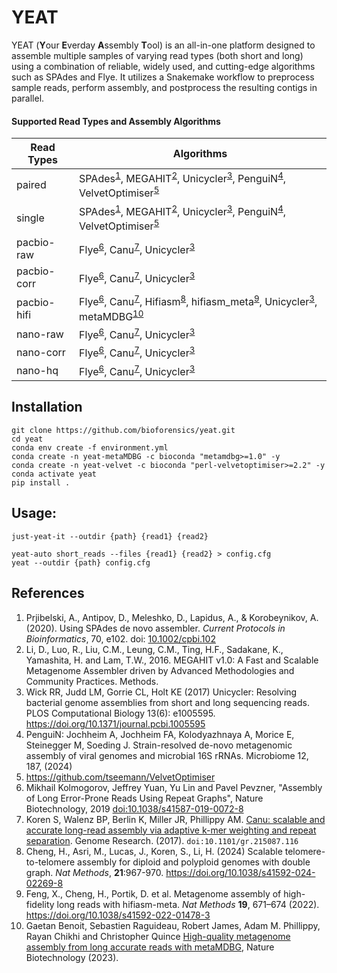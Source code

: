 # YEAT

YEAT (**Y**our **E**verday **A**ssembly **T**ool) is an all-in-one platform designed to assemble multiple samples of varying read types (both short and long) using a combination of reliable, widely used, and cutting-edge algorithms such as SPAdes and Flye. It utilizes a Snakemake workflow to preprocess sample reads, perform assembly, and postprocess the resulting contigs in parallel.

#### Supported Read Types and Assembly Algorithms

| Read Types  | Algorithms |
| ------------- | ------------- |
| paired  | SPAdes<sup>[1](#item-1)</sup>, MEGAHIT<sup>[2](#item-2)</sup>, Unicycler<sup>[3](#item-3)</sup>, PenguiN<sup>[4](#item-4)</sup>, VelvetOptimiser<sup>[5](#item-5)</sup> |
| single  | SPAdes<sup>[1](#item-1)</sup>, MEGAHIT<sup>[2](#item-2)</sup>, Unicycler<sup>[3](#item-3)</sup>, PenguiN<sup>[4](#item-4)</sup>, VelvetOptimiser<sup>[5](#item-5)</sup> |
| pacbio-raw  | Flye<sup>[6](#item-6)</sup>, Canu<sup>[7](#item-7)</sup>, Unicycler<sup>[3](#item-3)</sup> |
| pacbio-corr  | Flye<sup>[6](#item-6)</sup>, Canu<sup>[7](#item-7)</sup>, Unicycler<sup>[3](#item-3)</sup> |
| pacbio-hifi  | Flye<sup>[6](#item-6)</sup>, Canu<sup>[7](#item-7)</sup>, Hifiasm<sup>[8](#item-8)</sup>, hifiasm_meta<sup>[9](#item-9)</sup>, Unicycler<sup>[3](#item-3)</sup>, metaMDBG<sup>[10](#item-10)</sup> |
| nano-raw  | Flye<sup>[6](#item-6)</sup>, Canu<sup>[7](#item-7)</sup>, Unicycler<sup>[3](#item-3)</sup> |
| nano-corr  | Flye<sup>[6](#item-6)</sup>, Canu<sup>[7](#item-7)</sup>, Unicycler<sup>[3](#item-3)</sup> |
| nano-hq  | Flye<sup>[6](#item-6)</sup>, Canu<sup>[7](#item-7)</sup>, Unicycler<sup>[3](#item-3)</sup> |

## Installation

```
git clone https://github.com/bioforensics/yeat.git
cd yeat
conda env create -f environment.yml
conda create -n yeat-metaMDBG -c bioconda "metamdbg>=1.0" -y
conda create -n yeat-velvet -c bioconda "perl-velvetoptimiser>=2.2" -y
conda activate yeat
pip install .
```

## Usage:

```
just-yeat-it --outdir {path} {read1} {read2}
```

```
yeat-auto short_reads --files {read1} {read2} > config.cfg
yeat --outdir {path} config.cfg
```

## References
1. <a id="item-1"></a>Prjibelski, A., Antipov, D., Meleshko, D., Lapidus, A., & Korobeynikov, A. (2020). Using SPAdes de novo assembler. *Current Protocols in Bioinformatics*, 70, e102. doi: [10.1002/cpbi.102](https://doi.org/10.1002/cpbi.102)
2. <a id="item-2"></a>Li, D., Luo, R., Liu, C.M., Leung, C.M., Ting, H.F., Sadakane, K., Yamashita, H. and Lam, T.W., 2016. MEGAHIT v1.0: A Fast and Scalable Metagenome Assembler driven by Advanced Methodologies and Community Practices. Methods.
3. <a id="item-3"></a>Wick RR, Judd LM, Gorrie CL, Holt KE (2017) Unicycler: Resolving bacterial genome assemblies from short and long sequencing reads. PLOS Computational Biology 13(6): e1005595. https://doi.org/10.1371/journal.pcbi.1005595
4. <a id="item-4"></a>PenguiN: Jochheim A, Jochheim FA, Kolodyazhnaya A, Morice E, Steinegger M, Soeding J. Strain-resolved de-novo metagenomic assembly of viral genomes and microbial 16S rRNAs. Microbiome 12, 187, (2024)
5. <a id="item-5"></a>https://github.com/tseemann/VelvetOptimiser
6. <a id="item-6"></a>Mikhail Kolmogorov, Jeffrey Yuan, Yu Lin and Pavel Pevzner, "Assembly of Long Error-Prone Reads Using Repeat Graphs", Nature Biotechnology, 2019 [doi:10.1038/s41587-019-0072-8](https://doi.org/10.1038/s41592-020-00971-x)
7. <a id="item-7"></a>Koren S, Walenz BP, Berlin K, Miller JR, Phillippy AM. [Canu: scalable and accurate long-read assembly via adaptive k-mer weighting and repeat separation](https://doi.org/10.1101/gr.215087.116). Genome Research. (2017). `doi:10.1101/gr.215087.116`
8. <a id="item-8"></a>Cheng, H., Asri, M., Lucas, J., Koren, S., Li, H. (2024) Scalable telomere-to-telomere assembly for diploid and polyploid genomes with double graph. *Nat Methods*, **21**:967-970. https://doi.org/10.1038/s41592-024-02269-8
9. <a id="item-9"></a>Feng, X., Cheng, H., Portik, D. et al. Metagenome assembly of high-fidelity long reads with hifiasm-meta. *Nat Methods* **19**, 671–674 (2022). https://doi.org/10.1038/s41592-022-01478-3
10. <a id="item-10"></a>Gaetan Benoit, Sebastien Raguideau, Robert James, Adam M. Phillippy, Rayan Chikhi and Christopher Quince [High-quality metagenome assembly from long accurate reads with metaMDBG](https://www.nature.com/articles/s41587-023-01983-6), Nature Biotechnology (2023).
